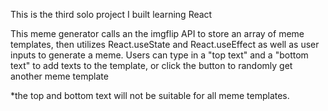 This is the third solo project I built learning React

This meme generator calls an the imgflip API to store an array of meme templates, then utilizes React.useState and React.useEffect as well as user inputs to generate a meme. Users can type in a "top text" and a "bottom text" to add texts to the template, or click the button to randomly get another meme template

*the top and bottom text will not be suitable for all meme templates.
